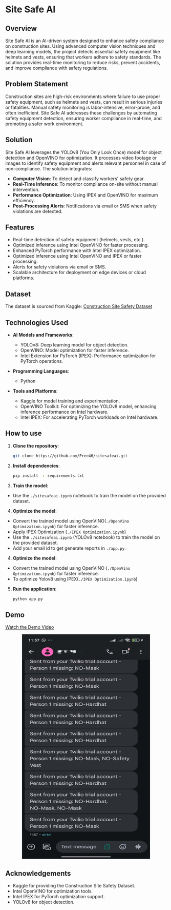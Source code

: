 # Site Safe AI

## Overview

Site Safe AI is an AI-driven system designed to enhance safety compliance on construction sites. Using advanced computer vision techniques and deep learning models, the project detects essential safety equipment like helmets and vests, ensuring that workers adhere to safety standards. The solution provides real-time monitoring to reduce risks, prevent accidents, and improve compliance with safety regulations.

## Problem Statement

Construction sites are high-risk environments where failure to use proper safety equipment, such as helmets and vests, can result in serious injuries or fatalities. Manual safety monitoring is labor-intensive, error-prone, and often inefficient. Site Safe AI addresses these challenges by automating safety equipment detection, ensuring worker compliance in real-time, and promoting a safer work environment.

## Solution

Site Safe AI leverages the YOLOv8 (You Only Look Once) model for object detection and OpenVINO for optimization. It processes video footage or images to identify safety equipment and alerts relevant personnel in case of non-compliance. The solution integrates:

- **Computer Vision**: To detect and classify workers' safety gear.
- **Real-Time Inference**: To monitor compliance on-site without manual intervention.
- **Performance Optimization**: Using IPEX and OpenVINO for maximum efficiency.
- **Post-Processing Alerts**: Notifications via email or SMS when safety violations are detected.

## Features

- Real-time detection of safety equipment (helmets, vests, etc.).
- Optimized inference using Intel OpenVINO for faster processing.
- Enhanced PyTorch performance with Intel IPEX optimization.
- Optimized inference using Intel OpenVINO and IPEX or faster processing. 
- Alerts for safety violations via email or SMS.
- Scalable architecture for deployment on edge devices or cloud platforms.

## Dataset

The dataset is sourced from Kaggle: [Construction Site Safety Dataset](https://www.kaggle.com/datasets/snehilsanyal/construction-site-safety-image-dataset-roboflow)

## Technologies Used

- **AI Models and Frameworks**:
  - YOLOv8: Deep learning model for object detection.
  - OpenVINO: Model optimization for faster inference.
  - Intel Extension for PyTorch (IPEX): Performance optimization for PyTorch operations.

- **Programming Languages**:
  - Python
- **Tools and Platforms**:
  - Kaggle for model training and experimentation.
  - OpenVINO Toolkit: For optimizing the YOLOv8 model, enhancing inference performance on Intel hardware.
   - Intel IPEX: For accelerating PyTorch workloads on Intel hardware.

## How to use

1. **Clone the repository**:

   ```bash
   git clone https://github.com/Pree46/sitesafeai.git
   ```

2. **Install dependencies**:
   ```bash
   pip install -r requirements.txt
   ```
3. **Train the model**:
- Use the `./sitesafeai.ipynb` notebook to train the model on the provided dataset.
4. **Optimize the model**:
- Convert the trained model using OpenVINO(`./OpenVino Optimization.ipynb`) for faster inference.
- Apply IPEX Optimization (`./IPEX Optimization.ipynb`)
- Use the `./sitesafeai.ipynb` (YOLOv8 notebook) to train the model on the provided dataset.
- Add your email id to get generate reports in `./app.py`.

4. **Optimize the model**:

- Convert the trained model using OpenVINO (`./OpenVino Optimization.ipynb`) for faster inference.
- To optimize Yolov8 using IPEX(`./IPEX Optimization.ipynb`) 

5. **Run the application**:
   ```bash
   python app.py
   ```

## Demo

[Watch the Demo Video](https://drive.google.com/file/d/1311zScdP6FhMhBqcy5lCJLJ8fiYMlEFk/view?usp=sharing)

<p align="center">
  <img src="./data/demo.jpg" alt="Immediate SMS Alerts" width="400" height="700" />
</p>

## Acknowledgements

- Kaggle for providing the Construction Site Safety Dataset.
- Intel OpenVINO for optimization tools.
- Intel IPEX for PyTorch optimization support. 
- YOLOv8 for object detection.


